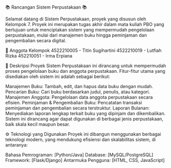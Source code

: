 📚 Rancangan Sistem Perpustakaan 📚

Selamat datang di Sistem Perpustakaan, proyek yang disusun oleh Kelompok 7. 
Proyek ini merupakan tugas akhir dalam mata kuliah PBO yang bertujuan untuk menciptakan sistem yang mempermudah pengelolaan perpustakaan, mulai dari manajemen buku hingga peminjaman dan pengembalian secara digital.

👥 Anggota Kelompok
4522210005 - Titin Sugihartini
4522210019 - Lutfiah Rizka
452210051 - Irma Erpiana

📝 Deskripsi Proyek
Sistem Perpustakaan ini dirancang untuk mempermudah proses pengelolaan buku dan anggota perpustakaan. Fitur-fitur utama yang disediakan oleh sistem ini adalah sebagai berikut:

Manajemen Buku: Tambah, edit, dan hapus data buku dengan mudah.
Pencarian Buku: Cari buku berdasarkan judul, penulis, atau kategori.
Manajemen Anggota: Pengelolaan data anggota perpustakaan secara efisien.
Peminjaman & Pengembalian Buku: Pencatatan transaksi peminjaman dan pengembalian secara terstruktur.
Laporan Bulanan: Menyediakan laporan lengkap terkait buku yang dipinjam dan dikembalikan.
Sistem ini dirancang agar dapat digunakan di berbagai jenis perpustakaan, baik skala kecil maupun besar.

⚙️ Teknologi yang Digunakan
Proyek ini dibangun menggunakan berbagai teknologi modern, yang mendukung efisiensi dan skalabilitas sistem, di antaranya:

Bahasa Pemrograman: [Python/Java]
Database: [MySQL/PostgreSQL]
Framework: [Flask/Django]
Antarmuka Pengguna: [HTML, CSS, JavaScript]
